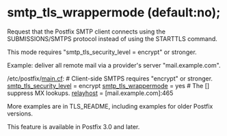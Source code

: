 # smtp_tls_wrappermode (default:no); 

 Request that the Postfix SMTP client connects using the
SUBMISSIONS/SMTPS protocol instead of using the STARTTLS command. 

 This mode requires "smtp_tls_security_level = encrypt" or
stronger. 

 Example: deliver all remote mail via a provider's server
"mail.example.com".  


/etc/postfix/<a href="postconf.5.html">main.cf</a>:
    # Client-side SMTPS requires "encrypt" or stronger.
    <a href="postconf.5.html#smtp_tls_security_level">smtp_tls_security_level</a> = encrypt
    <a href="postconf.5.html#smtp_tls_wrappermode">smtp_tls_wrappermode</a> = yes
    # The [] suppress MX lookups.
    <a href="postconf.5.html#relayhost">relayhost</a> = [mail.example.com]:465


 More examples are in TLS_README, including examples for older
Postfix versions. 

 This feature is available in Postfix 3.0 and later.  


